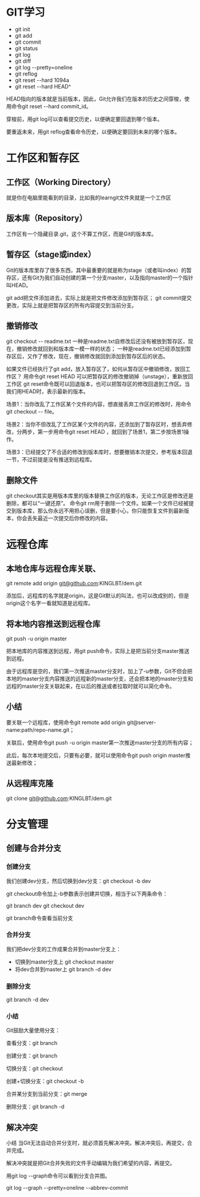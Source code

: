 # GIT学习

+ git init 
+ git add 
+ git commit
+ git status
+ git log
+ git diff
+ git log --pretty=oneline
+ git reflog
+ git reset --hard 1094a
+ git reset --hard HEAD^



HEAD指向的版本就是当前版本，因此，Git允许我们在版本的历史之间穿梭，使用命令git reset --hard commit_id。

穿梭前，用git log可以查看提交历史，以便确定要回退到哪个版本。

要重返未来，用git reflog查看命令历史，以便确定要回到未来的哪个版本。


# 工作区和暂存区

## 工作区（Working Directory）
就是你在电脑里能看到的目录，比如我的learngit文件夹就是一个工作区

## 版本库（Repository）

工作区有一个隐藏目录.git，这个不算工作区，而是Git的版本库。

## 暂存区（stage或index）
Git的版本库里存了很多东西，其中最重要的就是称为stage（或者叫index）的暂存区，还有Git为我们自动创建的第一个分支master，以及指向master的一个指针叫HEAD。

git add把文件添加进去，实际上就是把文件修改添加到暂存区；
git commit提交更改，实际上就是把暂存区的所有内容提交到当前分支。


## 撤销修改
git checkout -- readme.txt
一种是readme.txt自修改后还没有被放到暂存区，现在，撤销修改就回到和版本库一模一样的状态；
一种是readme.txt已经添加到暂存区后，又作了修改，现在，撤销修改就回到添加到暂存区后的状态。

如果文件已经执行了git add，放入暂存区了，如何从暂存区中撤销修改，放回工作区？
用命令git reset HEAD <file>可以把暂存区的修改撤销掉（unstage），重新放回工作区
git reset命令既可以回退版本，也可以把暂存区的修改回退到工作区。当我们用HEAD时，表示最新的版本。



场景1：当你改乱了工作区某个文件的内容，想直接丢弃工作区的修改时，用命令git checkout -- file。

场景2：当你不但改乱了工作区某个文件的内容，还添加到了暂存区时，想丢弃修改，分两步，第一步用命令git reset HEAD <file>，就回到了场景1，第二步按场景1操作。

场景3：已经提交了不合适的修改到版本库时，想要撤销本次提交，参考版本回退一节，不过前提是没有推送到远程库。


## 删除文件
git checkout其实是用版本库里的版本替换工作区的版本，无论工作区是修改还是删除，都可以“一键还原”。
命令git rm用于删除一个文件。如果一个文件已经被提交到版本库，那么你永远不用担心误删，但是要小心，你只能恢复文件到最新版本，你会丢失最近一次提交后你修改的内容。


# 远程仓库

## 本地仓库与远程仓库关联、

git remote add origin git@github.com:KINGLBT/dem.git

添加后，远程库的名字就是origin，这是Git默认的叫法，也可以改成别的，但是origin这个名字一看就知道是远程库。

## 将本地内容推送到远程仓库

git push -u origin master

把本地库的内容推送到远程，用git push命令，实际上是把当前分支master推送到远程。

由于远程库是空的，我们第一次推送master分支时，加上了-u参数，Git不但会把本地的master分支内容推送的远程新的master分支，还会把本地的master分支和远程的master分支关联起来，在以后的推送或者拉取时就可以简化命令。

## 小结
要关联一个远程库，使用命令git remote add origin git@server-name:path/repo-name.git；

关联后，使用命令git push -u origin master第一次推送master分支的所有内容；

此后，每次本地提交后，只要有必要，就可以使用命令git push origin master推送最新修改；

## 从远程库克隆


git clone git@github.com:KINGLBT/dem.git

# 分支管理

## 创建与合并分支

### 创建分支
我们创建dev分支，然后切换到dev分支：git checkout -b dev

git checkout命令加上-b参数表示创建并切换，相当于以下两条命令：

git branch dev
git checkout dev

git branch命令查看当前分支

### 合并分支
我们把dev分支的工作成果合并到master分支上：

+ 切换到master分支上 git checkout master
+ 将dev合并到master上 git branch -d dev

### 删除分支
git branch -d dev

### 小结
Git鼓励大量使用分支：

查看分支：git branch

创建分支：git branch <name>

切换分支：git checkout <name>

创建+切换分支：git checkout -b <name>

合并某分支到当前分支：git merge <name>

删除分支：git branch -d <name>

## 解决冲突

小结
当Git无法自动合并分支时，就必须首先解决冲突。解决冲突后，再提交，合并完成。

解决冲突就是把Git合并失败的文件手动编辑为我们希望的内容，再提交。

用git log --graph命令可以看到分支合并图。

 git log --graph --pretty=oneline --abbrev-commit
